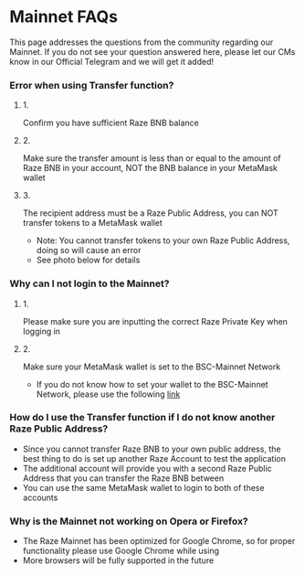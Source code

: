 # Mainnet FAQs

This page addresses the questions from the community regarding our Mainnet. If you do not see your question answered here, please let our CMs know in our Official Telegram and we will get it added!

### Error when using Transfer function? <a href="#error-when-using-transfer-function" id="error-when-using-transfer-function"></a>

1.  1\.

    Confirm you have sufficient Raze BNB balance
2.  2\.

    Make sure the transfer amount is less than or equal to the amount of Raze BNB in your account, NOT the BNB balance in your MetaMask wallet
3.  3\.

    The recipient address must be a Raze Public Address, you can NOT transfer tokens to a MetaMask wallet

    * Note: You cannot transfer tokens to your own Raze Public Address, doing so will cause an error
    * See photo below for details

### **Why can I not login to the Mainnet?** <a href="#why-can-i-not-login-to-the-mainnet" id="why-can-i-not-login-to-the-mainnet"></a>

1.  1\.

    Please make sure you are inputting the correct Raze Private Key when logging in
2.  2\.

    Make sure your MetaMask wallet is set to the BSC-Mainnet Network

    * If you do not know how to set your wallet to the BSC-Mainnet Network, please use the following [link](<../.gitbook/assets/testnet configuration>)​

### How do I use the Transfer function if I do not know another Raze Public Address? <a href="#how-do-i-use-the-transfer-function-if-i-do-not-know-another-raze-public-address" id="how-do-i-use-the-transfer-function-if-i-do-not-know-another-raze-public-address"></a>

* Since you cannot transfer Raze BNB to your own public address, the best thing to do is set up another Raze Account to test the application
* The additional account will provide you with a second Raze Public Address that you can transfer the Raze BNB between
* You can use the same MetaMask wallet to login to both of these accounts

### Why is the Mainnet not working on Opera or Firefox? <a href="#why-is-the-mainnet-not-working-on-opera-or-firefox" id="why-is-the-mainnet-not-working-on-opera-or-firefox"></a>

* The Raze Mainnet has been optimized for Google Chrome, so for proper functionality please use Google Chrome while using
* More browsers will be fully supported in the future
